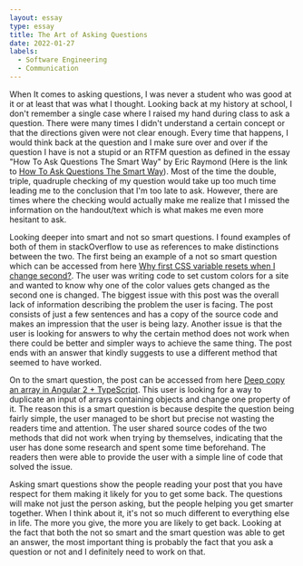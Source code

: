 ```yaml
---
layout: essay
type: essay
title: The Art of Asking Questions
date: 2022-01-27
labels:
  - Software Engineering
  - Communication
---
```



When It comes to asking questions, I was never a student who was good at it or at least that was what I thought. Looking back at my history at school, I don't remember a single case where I raised my hand during class to ask a question. There were many times I didn't understand a certain concept or that the directions given were not clear enough. Every time that happens, I would think back at the question and I make sure over and over if the question I have is not a stupid or an RTFM question as defined in the essay "How To Ask Questions The Smart Way" by Eric Raymond (Here is the link to [How To Ask Questions The Smart Way](http://www.catb.org/esr/faqs/smart-questions.html)). Most of the time the double, triple, quadruple checking of my question would take up too much time leading me to the conclusion that I'm too late to ask. However, there are times where the checking would actually make me realize that I missed the information on the handout/text which is what makes me even more hesitant to ask.      

Looking deeper into smart and not so smart questions. I found examples of both of them in stackOverflow to use as references to make distinctions between the two. The first being an example of a not so smart question which can be accessed from here [Why first CSS variable resets when I change second?](https://stackoverflow.com/questions/65162567/why-first-css-variable-resets-when-i-change-second-custom-color-theme). The user was writing code to set custom colors for a site and wanted to know why one of the color values gets changed as the second one is changed. The biggest issue with this post was the overall lack of information describing the problem the user is facing. The post consists of just a few sentences and has a copy of the source code and makes an impression that the user is being lazy. Another issue is that the user is looking for answers to why the certain method does not work when there could be better and simpler ways to achieve the same thing. The post ends with an answer that kindly suggests to use a different method that seemed to have worked.

On to the smart question, the post can be accessed from here [Deep copy an array in Angular 2 + TypeScript](https://stackoverflow.com/questions/35504310/deep-copy-an-array-in-angular-2-typescript?noredirect=1&lq=1). This user is looking for a way to duplicate an input of arrays containing objects and change one property of it. The reason this is a smart question is because despite the question being fairly simple, the user managed to be short but precise not wasting the readers time and attention. The user shared source codes of the two methods that did not work when trying by themselves, indicating that the user has done some research and spent some time beforehand. The readers then were able to provide the user with a simple line of code that solved the issue. 

Asking smart questions show the people reading your post that you have respect for them making it likely for you to get some back. The questions will make not just the person asking, but the people helping you get smarter together. When I think about it, it's not so much different to everything else in life. The more you give, the more you are likely to get back. Looking at the fact that both the not so smart and the smart question was able to get an answer, the most important thing is probably the fact that you ask a question or not and I definitely need to work on that.


